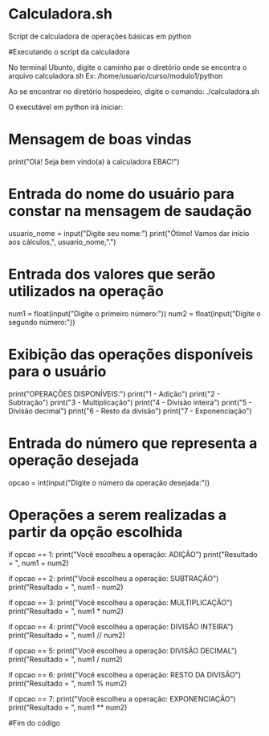 # Calculadora.sh
Script de calculadora de operações básicas em python

#Executando o script da calculadora

No terminal Ubunto, digite o caminho par o diretório onde se encontra o arquivo calculadora.sh
Ex: /home/usuario/curso/modulo1/python

Ao se encontrar no diretório hospedeiro, digite o comando:
./calculadora.sh

O executável em python irá iniciar:

# Mensagem de boas vindas

print("Olá! Seja bem vindo(a) à calculadora EBAC!")

# Entrada do nome do usuário para constar na mensagem de saudação

usuario_nome = input("Digite seu nome:")
print("Ótimo! Vamos dar início aos cálculos,", usuario_nome,".")

# Entrada dos valores que serão utilizados na operação

num1 = float(input("Digite o primeiro número:"))
num2 = float(input("Digite o segundo número:"))

# Exibição das operações disponíveis para o usuário

print("OPERAÇÕES DISPONÍVEIS:")
print("1 - Adição")
print("2 - Subtração")
print("3 - Multiplicação")
print("4 - Divisão inteira")
print("5 - Divisão decimal")
print("6 - Resto da divisão")
print("7 - Exponenciação")

# Entrada do número que representa a operação desejada

opcao = int(input("Digite o número da operação desejada:"))

# Operações a serem realizadas a partir da opção escolhida

if opcao == 1:
  print("Você escolheu a operação: ADIÇÃO")
  print("Resultado = ", num1 + num2)

if opcao == 2:
  print("Você escolheu a operação: SUBTRAÇÃO")
  print("Resultado = ", num1 - num2)

if opcao == 3:
  print("Você escolheu a operação: MULTIPLICAÇÃO")
  print("Resultado = ", num1 * num2)

if opcao == 4:
  print("Você escolheu a operação: DIVISÃO INTEIRA")
  print("Resultado = ", num1 // num2)

if opcao == 5:
  print("Você escolheu a operação: DIVISÃO DECIMAL")
  print("Resultado = ", num1 / num2)

if opcao == 6:
  print("Você escolheu a operação: RESTO DA DIVISÃO")
  print("Resultado = ", num1 % num2)

if opcao == 7:
  print("Você escolheu a operação: EXPONENCIAÇÃO")
  print("Resultado = ", num1 ** num2)



#Fim do código
